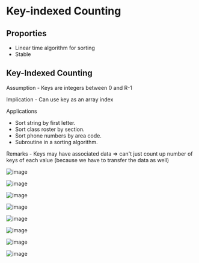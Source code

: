 # Key-indexed Counting

## Proporties

- Linear time algorithm for sorting
- Stable

## Key-Indexed Counting

Assumption - Keys are integers between 0 and R-1

Implication - Can use key as an array index

Applications

- Sort string by first letter.
- Sort class roster by section.
- Sort phone numbers by area code.
- Subroutine in a sorting algorithm.

Remarks - Keys may have associated data => can't just count up number of keys of each value (because we have to transfer the data as well)

![image](../../media/Key-indexed-Counting-image1.jpg)

![image](../../media/Key-indexed-Counting-image2.jpg)

![image](../../media/Key-indexed-Counting-image3.jpg)

![image](../../media/Key-indexed-Counting-image4.jpg)

![image](../../media/Key-indexed-Counting-image5.jpg)

![image](../../media/Key-indexed-Counting-image6.jpg)

![image](../../media/Key-indexed-Counting-image7.jpg)

![image](../../media/Key-indexed-Counting-image8.jpg)
